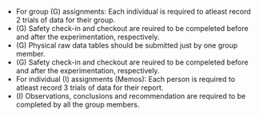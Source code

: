 + For group (G) assignments: Each individual is required to atleast record 2 trials of data for their group.
 + (G) Safety check-in and checkout are reuired to be compeleted before and after the experimentation, respectively.
 + (G) Physical raw data tables should be submitted just by one group member.
 + (G) Safety check-in and checkout are reuired to be compeleted before and after the experimentation, respectively.
 + For individual (I) assignments (Memos): Each person is required to atleast record 3 trials of data for their report.
 + (I) Observations, conclusions and recommendation are required to be completed by all the group members.


